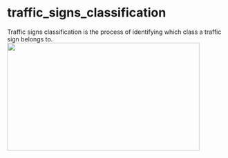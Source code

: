 # traffic_signs_classification
Traffic signs classification is the process of identifying which class a traffic sign belongs to.
<img src="https://gfycat.com/cheeryshoddyamurratsnake" width="445" height="250" />
